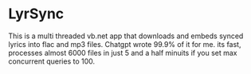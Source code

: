 # LyrSync

This is a multi threaded vb.net app that downloads and embeds synced lyrics into flac and mp3 files.
Chatgpt wrote 99.9% of it for me. its fast, processes almost 6000 files in just 5 and a half minuits if you set max concurrent queries to 100.
